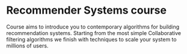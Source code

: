 # Recommender Systems course

Course aims to introduce you to contemporary algorithms for building recommendation systems.
Starting from the most simple Collaborative filtering algorithms we finish with techniques to scale your system to millions of users.
